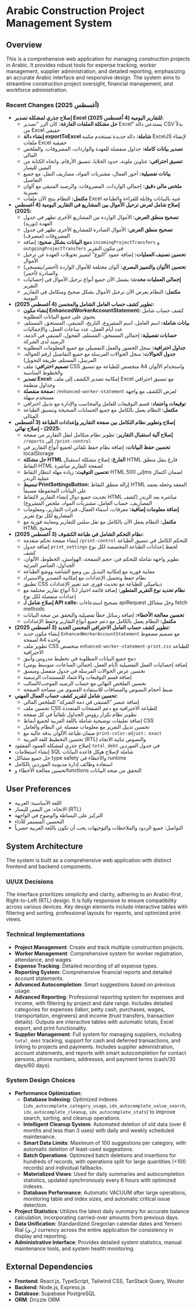 # Arabic Construction Project Management System

## Overview
This is a comprehensive web application for managing construction projects in Arabic. It provides robust tools for expense tracking, worker management, supplier administration, and detailed reporting, emphasizing an accurate Arabic interface and responsive design. The system aims to streamline construction project oversight, financial management, and workforce administration.

### Recent Changes (أغسطس 2025)
- **إصلاح جذري لمشكلة تصدير Excel للتقارير اليومية (4 أغسطس 2025):**
  - **حل مشكلة الملفات الفارغة:** كان الزر "تصدير Excel" يستدعي دالة CSV بدلاً من Excel حقيقي
  - **إنشاء دالة exportToExcel شاملة:** دالة جديدة تستخدم مكتبة ExcelJS لإنشاء ملفات Excel حقيقية
  - **تصدير بيانات كاملة:** جداول منفصلة للعهدة والواردات، المصروفات، والملخص المالي
  - **تنسيق احترافي:** عناوين ملونة، حدود الخلايا، تنسيق الأرقام، واتجاه الكتابة من اليمين لليسار
  - **بيانات تفصيلية:** أجور العمال، مشتريات المواد، مصاريف النقل، مع جميع التفاصيل
  - **ملخص مالي دقيق:** إجمالي الواردات، المصروفات، والرصيد المتبقي مع ألوان تمييزية
  - **مكتمل:** النظام ينتج الآن ملفات Excel غنية بالبيانات وقابلة للقراءة والطباعة
- **إصلاح شامل لعرض ترحيل الأموال بين المشاريع في التقارير اليومية (4 أغسطس 2025):**
  - **تصحيح منطق العرض:** الأموال الواردة من المشاريع الأخرى تظهر في جدول العهدة (توريد)
  - **تصحيح منطق العرض:** الأموال الصادرة للمشاريع الأخرى تظهر في جدول المصروفات (منصرف)
  - **دمج البيانات بشكل صحيح:** إضافة `incomingProjectTransfers` و `outgoingProjectTransfers` في مكون التقرير
  - **تحسين تصنيف العمليات:** إضافة عمود "النوع" لتمييز تحويلات العهدة عن ترحيل الأموال
  - **تحسين الألوان والتمييز البصري:** ألوان مختلفة للأموال الواردة (أخضر/بنفسجي) والصادرة (أحمر)
  - **إجمالي العمليات محدث:** يشمل الآن جميع أنواع ترحيل الأموال في إحصائيات التقرير
  - **مكتمل:** النظام يعرض الآن ترحيل الأموال بشكل صحيح ومتكامل في التقارير اليومية
- **تطوير كشف حساب العامل الشامل والمحسن (4 أغسطس 2025):**
  - **إنشاء مكون EnhancedWorkerAccountStatement:** كشف حساب شامل يحتوي على جميع البيانات المطلوبة
  - **بيانات شاملة:** اسم العامل، اسم المشروع، التاريخ، المتبقي، المستحق، المستلم، عدد أيام العمل، عدد ساعات العمل، والإجماليات
  - **حسابات تفصيلية:** إجمالي المستحق، المستلم، المحول، المتبقي في الذمة، الرصيد لدى الشركة
  - **جداول احترافية:** سجل الحضور والعمل التفصيلي مع جميع المعلومات المطلوبة
  - **جدول الحوالات:** سجل الحوالات المرسلة مع جميع التفاصيل (رقم الحوالة، المرسل، المستلم، طريقة التحويل)
  - **تصميم احترافي:** ملف CSS متخصص للطباعة مع تنسيق A4 واستخدام الألوان والخطوط المناسبة
  - **تصدير Excel:** إمكانية تصدير الكشف إلى ملف Excel مع تنسيق احترافي وجداول منظمة
  - **صفحة منفصلة:** `/enhanced-worker-statement` لعرض الكشف مع واجهة مستخدم سهلة
  - **توقيعات واعتماد:** قسم التوقيعات للعامل والمحاسب والإدارة مع تذييل احترافي
  - **مكتمل:** النظام يعمل بالكامل مع جميع الحسابات الصحيحة وتنسيق الطباعة المثالي
- **إصلاح وتطوير نظام التكامل بين صفحة التقارير وإعدادات الطباعة (3 أغسطس 2025) - إصلاح نهائي:**
  - **إصلاح آلية استقبال التقارير:** تطوير نظام متكامل لنقل التقارير من صفحة `/reports` إلى `/print-control`
  - **تحسين حفظ البيانات:** إضافة نظام حفظ تلقائي لجميع أنواع التقارير في localStorage
  - **حل مشكلة HTML الفارغ:** إصلاح مشكلة استقبال HTML فارغ بنقل منطق التقاط HTML لصفحة التقارير مباشرة
  - **تحسين التوقيت:** زيادة مهلة انتظار التقاط HTML إلى 500ms لضمان اكتمال عملية الرندر
  - **تبسيط PrintSettingsButton:** إزالة منطق التقاط HTML المعقد وجعله يعتمد على البيانات المحفوظة مسبقاً
  - تحديث جميع دوال إنشاء التقارير لالتقاط HTML مباشرة بعد الرندر (كشف المصاريف، حساب العامل، مشتريات المواد، ملخص المشروع)
  - **إضافة معلومات إضافية:** معرفات، أسماء العمال، فترات التقارير، ومعلومات المشاريع لكل نوع تقرير
  - **مكتمل:** النظام يعمل الآن بالكامل مع نقل سلس للتقارير ومعاينة فورية مع HTML صحيح
- **نظام التحكم الشامل في طباعة الكشوف (3 أغسطس 2025):**
  - إنشاء صفحة تحكم متقدمة `/print-control` للتحكم الكامل في تنسيق الطباعة
  - إضافة جدول `print_settings` لحفظ إعدادات الطباعة المخصصة لكل نوع كشف
  - تطوير واجهة شاملة للتحكم في: حجم الصفحة، الهوامش، الخطوط، الألوان، الجداول، العناصر المرئية
  - معاينة فورية مع إمكانية التبديل بين وضع الشاشة ووضع الطباعة
  - نظام حفظ وتحميل الإعدادات مع إمكانية التصدير والاستيراد
  - تطبيق CSS ديناميكي للطباعة مع تحديث فوري عند تغيير الإعدادات
  - **نظام تحديد نوع التقرير المتطور:** إضافة قائمة اختيار لـ5 أنواع تقارير مختلفة مع إعدادات منفصلة لكل نوع
  - **إصلاح شامل لـ API calls:** تصحيح استدعاءات apiRequest وحل مشاكل fetch methods
  - **تحسين معالجة الأخطاء:** إضافة رسائل خطأ تفصيلية والتحقق من صحة البيانات
  - **مكتمل:** النظام يعمل بالكامل مع دعم جميع أنواع التقارير وحفظ الإعدادات
- **تطوير كشف حساب العامل الاحترافي المحسن الجديد (3 أغسطس 2025):**
  - إنشاء مكون جديد `EnhancedWorkerAccountStatement` مع تصميم مضغوط لصفحة A4 واحدة
  - تطوير ملف CSS متخصص `enhanced-worker-statement-print.css` للطباعة الاحترافية
  - دمج جميع البيانات المطلوبة في تخطيط مدروس وأنيق
  - إضافة إحصائيات العمل التفصيلية (أيام العمل، إجمالي الساعات، متوسط يومي)
  - تحسين عرض الحوالات المرسلة في جدول منفصل ومنسق
  - إضافة قسم التوقيعات والاعتماد للمستندات الرسمية
  - تحسين الملخص النهائي مع حساب الرصيد الموجب/السالب
  - ضبط أحجام النصوص والمسافات للاستفادة القصوى من مساحة الصفحة
- **تحسين شامل لتقرير كشف حساب العمال المهني:**
  - إضافة عنصر "المتبقي في ذمة الشركة" للملخص المالي
  - تحسين ملف CSS للطباعة الاحترافية مع دعم الصفحات المتعددة
  - تطوير نظام تكرار رؤوس الجداول تلقائياً في كل صفحة
  - إضافة تعليقات توضيحية شاملة باللغة العربية لجميع أنماط CSS
  - تحسين تذييل التقرير مع معلومات مفصلة عن النظام والعامل
  - ضمان طباعة الألوان بدقة عالية مع `print-color-adjust: exact`
  - تحسين التخطيط للغة العربية (RTL) والنصوص ثنائية الاتجاه
- إصلاح جذري لمشكلة العمود المفقود `total_debt` في جدول الموردين
- إنشاء استعلامات SQL شاملة لإصلاح هيكل قاعدة البيانات
- حل جميع مشاكل type safety والأخطاء في runtime
- استعادة وظائف إدارة مديونية الموردين بالكامل
- تحسين معالجة الأخطاء وfunctions التحقق من صحة البيانات

## User Preferences
- اللغة الأساسية: العربية
- الاتجاه: من اليمين لليسار (RTL)
- التركيز على البساطة والوضوح في الواجهة
- التحسين المستمر للأداء
- التواصل: جميع الردود والملاحظات والتوجيهات يجب أن تكون باللغة العربية حصرياً

## System Architecture
The system is built as a comprehensive web application with distinct frontend and backend components.

### UI/UX Decisions
The interface prioritizes simplicity and clarity, adhering to an Arabic-first, Right-to-Left (RTL) design. It is fully responsive to ensure compatibility across various devices. Key design elements include interactive tables with filtering and sorting, professional layouts for reports, and optimized print views.

### Technical Implementations
- **Project Management**: Create and track multiple construction projects.
- **Worker Management**: Comprehensive system for worker registration, attendance, and wages.
- **Expense Tracking**: Detailed recording of all expense types.
- **Reporting System**: Comprehensive financial reports and detailed account statements.
- **Advanced Autocompletion**: Smart suggestions based on previous usage.
- **Advanced Reporting**: Professional reporting system for expenses and income, with filtering by project and date range. Includes detailed categories for expenses (labor, petty cash, purchases, wages, transportation, engineers) and income (trust transfers, transaction details). Outputs are interactive tables with automatic totals, Excel export, and print functionality.
- **Supplier Management**: Full system for managing suppliers, including `total_debt` tracking, support for cash and deferred transactions, and linking to projects and payments. Includes supplier administration, account statements, and reports with smart autocompletion for contact persons, phone numbers, addresses, and payment terms (cash/30 days/60 days).

### System Design Choices
- **Performance Optimization**:
    - **Database Indexing**: Optimized indexes (`idx_autocomplete_category_usage`, `idx_autocomplete_value_search`, `idx_autocomplete_cleanup`, `idx_autocomplete_stats`) to improve search, sorting, and cleanup operations.
    - **Intelligent Cleanup System**: Automated deletion of old data (over 6 months and less than 3 uses) with daily and weekly scheduled maintenance.
    - **Smart Data Limits**: Maximum of 100 suggestions per category, with automatic deletion of least-used suggestions.
    - **Batch Operations**: Optimized batch deletions and insertions for hundreds of records, with operations split for large quantities (+100 records) and individual fallbacks.
    - **Materialized Views**: Used for daily summaries and autocompletion statistics, updated synchronously every 6 hours with optimized indexes.
    - **Database Performance**: Automatic VACUUM after large operations, monitoring table and index sizes, and automatic critical issue detection.
- **Project Statistics**: Utilizes the latest daily summary for accurate balance calculation, incorporating carried-over amounts from previous days.
- **Data Unification**: Standardized Gregorian calendar dates and Yemeni Rial (ر.ي) currency across the entire application for consistency in display and reporting.
- **Administrative Interface**: Provides detailed system statistics, manual maintenance tools, and system health monitoring.

## External Dependencies
- **Frontend**: React.js, TypeScript, Tailwind CSS, TanStack Query, Wouter
- **Backend**: Node.js, Express.js
- **Database**: Supabase PostgreSQL
- **ORM**: Drizzle ORM